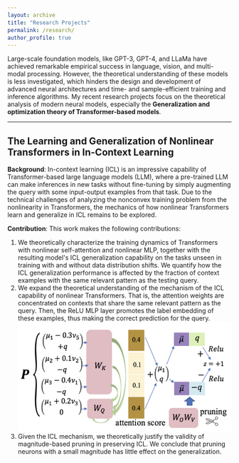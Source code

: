 ```yaml
---
layout: archive
title: "Research Projects"
permalink: /research/
author_profile: true
---
```


Large-scale foundation models, like GPT-3, GPT-4, and LLaMa have achieved remarkable empirical success in language, vision, and multi-modal processing. However, the theoretical understanding of these models is less investigated, which hinders the design and development of advanced neural architectures and time- and sample-efficient training and inference algorithms. My recent research projects focus on the theoretical analysis of modern neural models, especially the **Generalization and optimization theory of Transformer-based models**.

------
## The Learning and Generalization of Nonlinear Transformers in In-Context Learning

**Background**: In-context learning (ICL) is an impressive capability of Transformer-based large language models (LLM), where a pre-trained LLM can make inferences in new tasks without fine-tuning by simply augmenting the query with some input-output examples from that task. Due to the technical challenges of analyzing the nonconvex training problem from the nonlinearity in Transformers, the mechanics of how nonlinear Transformers learn and generalize in ICL remains to be explored. 

**Contribution**: This work makes the following contributions:

1. We theoretically characterize the training dynamics of Transformers with nonlinear self-attention and nonlinear MLP, together with the resulting model's ICL generalization capability on the tasks unseen in training with and without data distribution shifts. We quantify how the ICL generalization performance is affected by the fraction of context examples with the same relevant pattern as the testing query. 
2. We expand the theoretical understanding of the mechanism of the ICL capability of nonlinear Transformers. That is, the attention weights are concentrated on contexts that share the same relevant pattern as the query. Then, the ReLU MLP layer promotes the label embedding of these examples, thus making the correct prediction for the query. ![Alt text here](../images/icl-mechanism.png "ICL mechanism")
3. Given the ICL mechanism, we theoretically justify the validity of magnitude-based pruning in preserving ICL. We conclude that pruning neurons with a small magnitude has little effect on the generalization.


